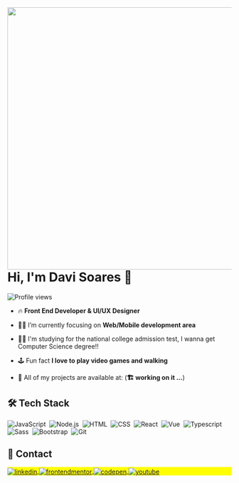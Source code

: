 <img align="right" height="590em" src="https://raw.githubusercontent.com/gist/DaviSoares-1/b56ed0c3c4c7b725f92c8c9db7648cd6/raw/fe9f19c768a48113c24c6658134442ddfc82f236/githubcard.svg"/>
<h1 align="left">Hi, I'm Davi Soares 👊</h1>
<p align="left"> <img src="https://komarev.com/ghpvc/?username=davisoares-1&color=yellow" alt="Profile views" /> </p>

- 🔥 **Front End Developer & UI/UX Designer**

- 👨‍💻 I’m currently focusing on **Web/Mobile development area**

- 👨‍🎓 I'm studying for the national college admission test, I wanna get
Computer Science degree!!

- 🕹️ Fun fact **I love to play video games and walking**

- 🚀 All of my projects are available at: (**🏗️ working on it ...**)

<!--Replace for this link when your website is ready: [myWebsite](https://davisoares-1.dev)-->

## 🛠️ Tech Stack

![JavaScript](https://img.shields.io/badge/-JavaScript-05122A?style=flat&logo=javascript)&nbsp;
![Node.js](https://img.shields.io/badge/-Node.js-05122A?style=flat&logo=node.js)&nbsp;
![HTML](https://img.shields.io/badge/-HTML-05122A?style=flat&logo=HTML5)&nbsp;
![CSS](https://img.shields.io/badge/-CSS-05122A?style=flat&logo=CSS3&logoColor=1572B6)&nbsp;
![React](https://img.shields.io/badge/-React-05122A?style=flat&logo=react)&nbsp;
![Vue](https://img.shields.io/badge/-Vue.js-05122A?style=flat&logo=vue.js)&nbsp;
![Typescript](https://img.shields.io/badge/-Typescript-05122A?style=flat&logo=typescript)&nbsp;
![Sass](https://img.shields.io/badge/-Sass-05122A?style=flat&logo=sass)&nbsp;
![Bootstrap](https://img.shields.io/badge/-Bootstrap-05122A?style=flat&logo=bootstrap)&nbsp;
![Git](https://img.shields.io/badge/-Git-05122A?style=flat&logo=git)&nbsp;

## 📮 Contact

<p align="left" style="background:yellow">
<a href="https://www.linkedin.com/in/davi-soares-a6bb87263/" target="_blank">
  <img align="center" src="https://img.shields.io/badge/-davisoares-05122A?style=flat&logo=linkedin" alt="linkedin"/>
</a>
<a href="https://www.frontendmentor.io/profile/DaviSoares-1" target="_blank">
  <img align="center" src="https://img.shields.io/badge/-davisoares-05122A?style=flat&logo=frontendmentor" alt="frontendmentor"/>
</a>
<a href="https://codepen.io/davisoares-1" target="_blank">
  <img align="center" src="https://img.shields.io/badge/-davisoares-05122A?style=flat&logo=codepen" alt="codepen"/>
</a>
<a href="https://www.youtube.com/channel/UCW5tnMrkb0j63q6l5LnfZRg" target="_blank">
 <img align="center" src="https://img.shields.io/badge/-desencodadev-05122A?style=flat&logo=youtube" alt="youtube"/>
</a>
</p>
